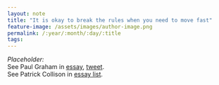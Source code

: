 ```yaml
---
layout: note
title: "It is okay to break the rules when you need to move fast"
feature-image: /assets/images/author-image.png
permalink: /:year/:month/:day/:title
tags:
---
```

_Placeholder:_  
See Paul Graham in [essay](http://www.paulgraham.com/startuplessons.html), [tweet](https://twitter.com/paulg/status/1225025569324195841?lang=en).  
See Patrick Collison in [essay list](https://patrickcollison.com/fast).
